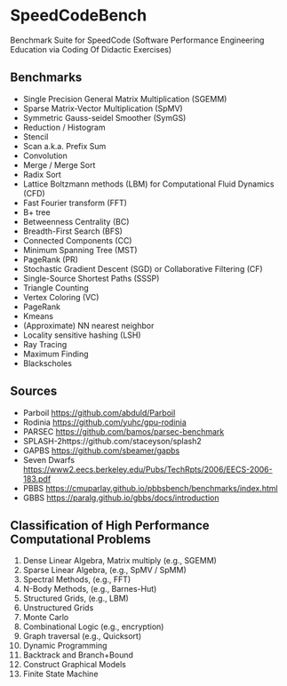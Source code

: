 # SpeedCodeBench

Benchmark Suite for SpeedCode (Software Performance Engineering Education via Coding Of Didactic Exercises)

## Benchmarks

+ Single Precision General Matrix Multiplication (SGEMM) 
+ Sparse Matrix-Vector Multiplication (SpMV)
+ Symmetric Gauss-seidel Smoother (SymGS) 
+ Reduction / Histogram
+ Stencil
+ Scan a.k.a. Prefix Sum
+ Convolution
+ Merge / Merge Sort
+ Radix Sort
+ Lattice Boltzmann methods (LBM) for Computational Fluid Dynamics (CFD)
+ Fast Fourier transform (FFT)
+ B+ tree
+ Betweenness Centrality (BC)
+ Breadth-First Search (BFS)
+ Connected Components (CC)
+ Minimum Spanning Tree (MST) 
+ PageRank (PR) 
+ Stochastic Gradient Descent (SGD) or Collaborative Filtering (CF)
+ Single-Source Shortest Paths (SSSP)
+ Triangle Counting
+ Vertex Coloring (VC)
+ PageRank
+ Kmeans
+ (Approximate) NN nearest neighbor
+ Locality sensitive hashing (LSH)
+ Ray Tracing
+ Maximum Finding
+ Blackscholes

## Sources

+ Parboil https://github.com/abduld/Parboil 
+ Rodinia https://github.com/yuhc/gpu-rodinia 
+ PARSEC https://github.com/bamos/parsec-benchmark 
+ SPLASH-2https://github.com/staceyson/splash2 
+ GAPBS https://github.com/sbeamer/gapbs 
+ Seven Dwarfs https://www2.eecs.berkeley.edu/Pubs/TechRpts/2006/EECS-2006-183.pdf 
+ PBBS https://cmuparlay.github.io/pbbsbench/benchmarks/index.html 
+ GBBS https://paralg.github.io/gbbs/docs/introduction 


## Classification of High Performance Computational Problems

1. Dense Linear Algebra,  Matrix multiply (e.g., SGEMM)
2. Sparse Linear Algebra, (e.g., SpMV / SpMM)
3. Spectral Methods, (e.g., FFT)
4. N-Body Methods, (e.g., Barnes-Hut)
5. Structured Grids, (e.g., LBM)
6. Unstructured Grids 
7. Monte Carlo 
8. Combinational Logic (e.g., encryption)
9. Graph traversal (e.g., Quicksort) 
10. Dynamic Programming 
11. Backtrack and Branch+Bound 
12. Construct Graphical Models 
13. Finite State Machine 


